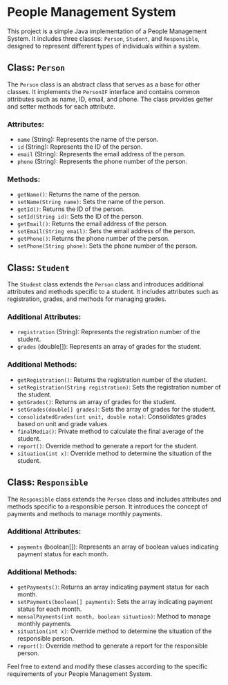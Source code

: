 # People Management System

This project is a simple Java implementation of a People Management System. It includes three classes: `Person`, `Student`, and `Responsible`, designed to represent different types of individuals within a system.

## Class: `Person`

The `Person` class is an abstract class that serves as a base for other classes. It implements the `PersonIF` interface and contains common attributes such as name, ID, email, and phone. The class provides getter and setter methods for each attribute.

### Attributes:
- `name` (String): Represents the name of the person.
- `id` (String): Represents the ID of the person.
- `email` (String): Represents the email address of the person.
- `phone` (String): Represents the phone number of the person.

### Methods:
- `getName()`: Returns the name of the person.
- `setName(String name)`: Sets the name of the person.
- `getId()`: Returns the ID of the person.
- `setId(String id)`: Sets the ID of the person.
- `getEmail()`: Returns the email address of the person.
- `setEmail(String email)`: Sets the email address of the person.
- `getPhone()`: Returns the phone number of the person.
- `setPhone(String phone)`: Sets the phone number of the person.

## Class: `Student`

The `Student` class extends the `Person` class and introduces additional attributes and methods specific to a student. It includes attributes such as registration, grades, and methods for managing grades.

### Additional Attributes:
- `registration` (String): Represents the registration number of the student.
- `grades` (double[]): Represents an array of grades for the student.

### Additional Methods:
- `getRegistration()`: Returns the registration number of the student.
- `setRegistration(String registration)`: Sets the registration number of the student.
- `getGrades()`: Returns an array of grades for the student.
- `setGrades(double[] grades)`: Sets the array of grades for the student.
- `consolidatedGrades(int unit, double nota)`: Consolidates grades based on unit and grade values.
- `finalMedia()`: Private method to calculate the final average of the student.
- `report()`: Override method to generate a report for the student.
- `situation(int x)`: Override method to determine the situation of the student.

## Class: `Responsible`

The `Responsible` class extends the `Person` class and includes attributes and methods specific to a responsible person. It introduces the concept of payments and methods to manage monthly payments.

### Additional Attributes:
- `payments` (boolean[]): Represents an array of boolean values indicating payment status for each month.

### Additional Methods:
- `getPayments()`: Returns an array indicating payment status for each month.
- `setPayments(boolean[] payments)`: Sets the array indicating payment status for each month.
- `mensalPayments(int month, boolean situation)`: Method to manage monthly payments.
- `situation(int x)`: Override method to determine the situation of the responsible person.
- `report()`: Override method to generate a report for the responsible person.

Feel free to extend and modify these classes according to the specific requirements of your People Management System.
